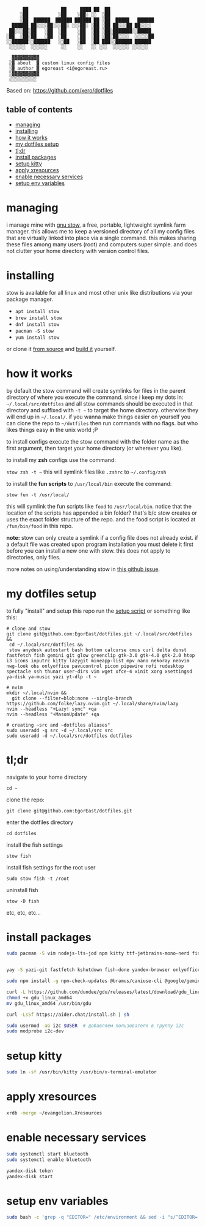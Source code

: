 ```
      ██            ██     ████ ██  ██
     ░██           ░██    ░██░ ░░  ░██
     ░██  ██████  ██████ ██████ ██ ░██  █████   ██████
  ██████ ██░░░░██░░░██░ ░░░██░ ░██ ░██ ██░░░██ ██░░░░
 ██░░░██░██   ░██  ░██    ░██  ░██ ░██░███████░░█████
░██  ░██░██   ░██  ░██    ░██  ░██ ░██░██░░░░  ░░░░░██
░░██████░░██████   ░░██   ░██  ░██ ███░░██████ ██████
 ░░░░░░  ░░░░░░     ░░    ░░   ░░ ░░░  ░░░░░░ ░░░░░░

  ▓▓▓▓▓▓▓▓▓▓
 ░▓ about  ▓ custom linux config files
 ░▓ author ▓ egoreast <i@egoreast.ru>
 ░▓▓▓▓▓▓▓▓▓▓
 ░░░░░░░░░░

```

Based on: <https://github.com/xero/dotfiles>

## table of contents

- [managing](#managing)
- [installing](#installing)
- [how it works](#how-it-works)
- [my dotfiles setup](#my-dotfiles-setup)
- [tl;dr](#tldr)
- [install packages](#install-packages)
- [setup kitty](#setupkitty)
- [apply xresources](#apply-xresources)
- [enable necessary services](#enable-necessary-services)
- [setup env variables](#setup-env-variables)

# managing

i manage mine with [gnu stow](http://www.gnu.org/software/stow/), a free, portable, lightweight symlink farm manager. this allows me to keep a versioned directory of all my config files that are virtually linked into place via a single command. this makes sharing these files among many users (root) and computers super simple. and does not clutter your home directory with version control files.

# installing

stow is available for all linux and most other unix like distributions via your package manager.

- `apt install stow`
- `brew install stow`
- `dnf install stow`
- `pacman -S stow`
- `yum install stow`

or clone it [from source](https://savannah.gnu.org/git/?group=stow) and [build it](http://git.savannah.gnu.org/cgit/stow.git/tree/INSTALL) yourself.

# how it works

by default the stow command will create symlinks for files in the parent directory of where you execute the command. since i keep my dots in: `~/.local/src/dotfiles` and all stow commands should be executed in that directory and suffixed with `-t ~` to target the home directory. otherwise they will end up in `~/.local/`. if you wanna make things easier on yourself you can clone the repo to `~/dotfiles` then run commands with no flags. but who likes things easy in the unix world ;P

to install configs execute the stow command with the folder name as the first argument, then target your home directory (or wherever you like).

to install my **zsh** configs use the command:

`stow zsh -t ~`
this will symlink files like `.zshrc` to `~/.config/zsh`

to install the **fun scripts** to `/usr/local/bin` execute the command:

`stow fun -t /usr/local/`

this will symlink the fun scripts like `food` to `/usr/local/bin`. notice that the location of the scripts has appended a bin folder? that's b/c stow creates or uses the exact folder structure of the repo. and the food script is located at `/fun/bin/food` in this repo.

**note:** stow can only create a symlink if a config file does not already exist. if a default file was created upon program installation you must delete it first before you can install a new one with stow. this does not apply to directories, only files.

more notes on using/understanding stow in [this github issue](https://github.com/xero/dotfiles/issues/14).

# my dotfiles setup

to fully "install" and setup this repo run the [setup script](https://github.com/xero/dotfiles/blob/main/setup) or something like this:

```
# clone and stow
git clone git@github.com:EgorEast/dotfiles.git ~/.local/src/dotfiles &&
 cd ~/.local/src/dotfiles &&
 stow anydesk autostart bash bottom calcurse cmus curl delta dunst fastfetch fish gemini git glow greenclip gtk-3.0 gtk-4.0 gtk-2.0 htop i3 icons inputrc kitty lazygit mineapp-list mpv nano nekoray neovim nwg-look obs onlyoffice pavucontrol picom pipewire rofi rudesktop spectacle ssh thunar user-dirs vim wget xfce-4 xinit xorg xsettingsd ya-disk ya-music yazi yt-dlp -t ~

# nvim
mkdir ~/.local/nvim &&
  git clone --filter=blob:none --single-branch https://github.com/folke/lazy.nvim.git ~/.local/share/nvim/lazy
nvim --headless "+Lazy! sync" +qa
nvim --headless "+MasonUpdate" +qa

# creating ~src and ~dotfiles aliases"
sudo useradd -g src -d ~/.local/src src
sudo useradd -d ~/.local/src/dotfiles dotfiles
```

# tl;dr

navigate to your home directory

`cd ~`

clone the repo:

`git clone git@github.com:EgorEast/dotfiles.git`

enter the dotfiles directory

`cd dotfiles`

install the fish settings

`stow fish`

install fish settings for the root user

`sudo stow fish -t /root`

uninstall fish

`stow -D fish`

etc, etc, etc...

# install packages

```sh
sudo pacman -S vim nodejs-lts-jod npm kitty ttf-jetbrains-mono-nerd fish fisher nvim lazygit git-delta trash-cli zoxide ouch glow onefetch ripgrep xclip xsel bottom htop cmus lsd playerctl jq gparted qbittorrent spectacle obs-studio networkmanager-openvpn yt-dlp shortcut redshift blueberry xfce4-clipman-plugin gsimplecal calcurse telegram-desktop libsecret gnome-keyring seahorse ddcutil firefox brightnessctl


yay -S yazi-git fastfetch kshutdown fish-done yandex-browser onlyoffice-bin portproton ventoy-bin pantum-driver yandex-browser-stable yandex-disk visual-studio-code-bin xkblayout-state-git picom rofi-greenclip rudesktop anydesk-bin xautolock nekoray-bin obsidian whatsapp-linux-desktop

sudo npm install -g npm-check-updates @bramus/caniuse-cli @google/gemini-cli

curl -L https://github.com/dundee/gdu/releases/latest/download/gdu_linux_amd64.tgz | tar xz
chmod +x gdu_linux_amd64
mv gdu_linux_amd64 /usr/bin/gdu

curl -LsSf https://aider.chat/install.sh | sh

sudo usermod -aG i2c $USER  # добавляем пользователя в группу i2c
sudo modprobe i2c-dev
```

# setup kitty

```sh
sudo ln -sf /usr/bin/kitty /usr/bin/x-terminal-emulator
```

# apply xresources

```sh
xrdb -merge ~/evangelion.Xresources
```

# enable necessary services

```sh
sudo systemctl start bluetooth
sudo systemctl enable bluetooth

yandex-disk token
yandex-disk start
```

# setup env variables

```sh
sudo bash -c 'grep -q "EDITOR=" /etc/environment && sed -i "s/^EDITOR=.*$/EDITOR=nvim/" /etc/environment || echo "EDITOR=nvim" >> /etc/environment; grep -q "BROWSER=" /etc/environment && sed -i "s/^BROWSER=.*$/BROWSER=yandex-browser-stable/" /etc/environment || echo "BROWSER=yandex-browser-stable" >> /etc/environment; grep -q "VISUAL=" /etc/environment || echo "VISUAL=nvim" >> /etc/environment; awk "!seen[\$0]++ && NF" /etc/environment > /tmp/env.tmp && mv /tmp/env.tmp /etc/environment; echo -e "\nПроверка:\n$(cat /etc/environment)"'
```
